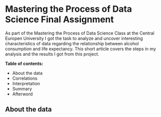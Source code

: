 # Mastering the Process of Data Science Final Assignment

As part of the Mastering the Process of Data Science Class at the Central Europen University I got the task to analyze and uncover interesting characteristics of data regarding the relationship between alcohol consumption and life expectancy. This short article covers the steps in my analysis and the results I got from this project.

__Table of contents:__
* About the data
* Correlations
* Interpretation
* Summary
* Afterword

## About the data
